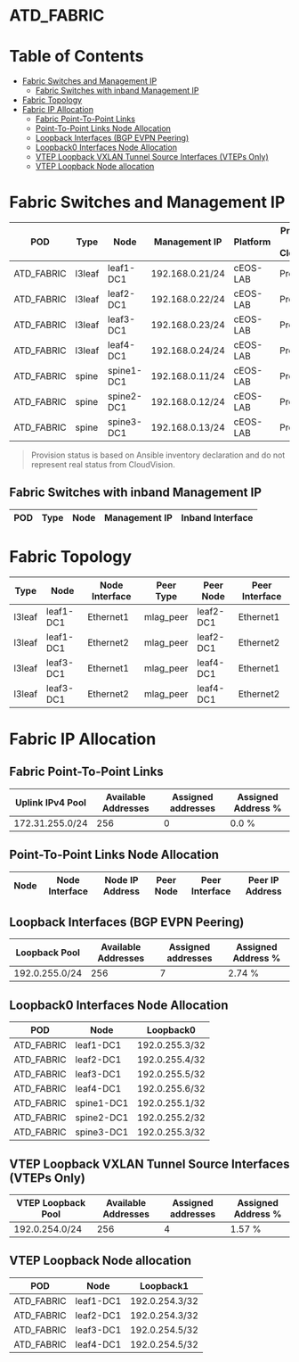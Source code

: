 # ATD_FABRIC

# Table of Contents
<!-- toc -->

- [Fabric Switches and Management IP](#fabric-switches-and-management-ip)
  - [Fabric Switches with inband Management IP](#fabric-switches-with-inband-management-ip)
- [Fabric Topology](#fabric-topology)
- [Fabric IP Allocation](#fabric-ip-allocation)
  - [Fabric Point-To-Point Links](#fabric-point-to-point-links)
  - [Point-To-Point Links Node Allocation](#point-to-point-links-node-allocation)
  - [Loopback Interfaces (BGP EVPN Peering)](#loopback-interfaces-bgp-evpn-peering)
  - [Loopback0 Interfaces Node Allocation](#loopback0-interfaces-node-allocation)
  - [VTEP Loopback VXLAN Tunnel Source Interfaces (VTEPs Only)](#vtep-loopback-vxlan-tunnel-source-interfaces-vteps-only)
  - [VTEP Loopback Node allocation](#vtep-loopback-node-allocation)

<!-- toc -->
# Fabric Switches and Management IP

| POD | Type | Node | Management IP | Platform | Provisioned in CloudVision |
| --- | ---- | ---- | ------------- | -------- | -------------------------- |
| ATD_FABRIC | l3leaf | leaf1-DC1 | 192.168.0.21/24 | cEOS-LAB | Provisioned |
| ATD_FABRIC | l3leaf | leaf2-DC1 | 192.168.0.22/24 | cEOS-LAB | Provisioned |
| ATD_FABRIC | l3leaf | leaf3-DC1 | 192.168.0.23/24 | cEOS-LAB | Provisioned |
| ATD_FABRIC | l3leaf | leaf4-DC1 | 192.168.0.24/24 | cEOS-LAB | Provisioned |
| ATD_FABRIC | spine | spine1-DC1 | 192.168.0.11/24 | cEOS-LAB | Provisioned |
| ATD_FABRIC | spine | spine2-DC1 | 192.168.0.12/24 | cEOS-LAB | Provisioned |
| ATD_FABRIC | spine | spine3-DC1 | 192.168.0.13/24 | cEOS-LAB | Provisioned |

> Provision status is based on Ansible inventory declaration and do not represent real status from CloudVision.

## Fabric Switches with inband Management IP
| POD | Type | Node | Management IP | Inband Interface |
| --- | ---- | ---- | ------------- | ---------------- |

# Fabric Topology

| Type | Node | Node Interface | Peer Type | Peer Node | Peer Interface |
| ---- | ---- | -------------- | --------- | ----------| -------------- |
| l3leaf | leaf1-DC1 | Ethernet1 | mlag_peer | leaf2-DC1 | Ethernet1 |
| l3leaf | leaf1-DC1 | Ethernet2 | mlag_peer | leaf2-DC1 | Ethernet2 |
| l3leaf | leaf3-DC1 | Ethernet1 | mlag_peer | leaf4-DC1 | Ethernet1 |
| l3leaf | leaf3-DC1 | Ethernet2 | mlag_peer | leaf4-DC1 | Ethernet2 |

# Fabric IP Allocation

## Fabric Point-To-Point Links

| Uplink IPv4 Pool | Available Addresses | Assigned addresses | Assigned Address % |
| ---------------- | ------------------- | ------------------ | ------------------ |
| 172.31.255.0/24 | 256 | 0 | 0.0 % |

## Point-To-Point Links Node Allocation

| Node | Node Interface | Node IP Address | Peer Node | Peer Interface | Peer IP Address |
| ---- | -------------- | --------------- | --------- | -------------- | --------------- |

## Loopback Interfaces (BGP EVPN Peering)

| Loopback Pool | Available Addresses | Assigned addresses | Assigned Address % |
| ------------- | ------------------- | ------------------ | ------------------ |
| 192.0.255.0/24 | 256 | 7 | 2.74 % |

## Loopback0 Interfaces Node Allocation

| POD | Node | Loopback0 |
| --- | ---- | --------- |
| ATD_FABRIC | leaf1-DC1 | 192.0.255.3/32 |
| ATD_FABRIC | leaf2-DC1 | 192.0.255.4/32 |
| ATD_FABRIC | leaf3-DC1 | 192.0.255.5/32 |
| ATD_FABRIC | leaf4-DC1 | 192.0.255.6/32 |
| ATD_FABRIC | spine1-DC1 | 192.0.255.1/32 |
| ATD_FABRIC | spine2-DC1 | 192.0.255.2/32 |
| ATD_FABRIC | spine3-DC1 | 192.0.255.3/32 |

## VTEP Loopback VXLAN Tunnel Source Interfaces (VTEPs Only)

| VTEP Loopback Pool | Available Addresses | Assigned addresses | Assigned Address % |
| --------------------- | ------------------- | ------------------ | ------------------ |
| 192.0.254.0/24 | 256 | 4 | 1.57 % |

## VTEP Loopback Node allocation

| POD | Node | Loopback1 |
| --- | ---- | --------- |
| ATD_FABRIC | leaf1-DC1 | 192.0.254.3/32 |
| ATD_FABRIC | leaf2-DC1 | 192.0.254.3/32 |
| ATD_FABRIC | leaf3-DC1 | 192.0.254.5/32 |
| ATD_FABRIC | leaf4-DC1 | 192.0.254.5/32 |
